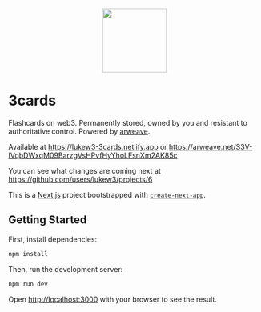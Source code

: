 <br>
<p align="center">
  <a href="https://lukew3-3cards.netlify.app">
    <img src="https://user-images.githubusercontent.com/47042841/179059165-24a274d4-9262-4709-a702-22df7101ea93.svg" height="128">
  </a>
</p>

# 3cards

Flashcards on web3. Permanently stored, owned by you and resistant to authoritative control. Powered by [arweave](https://www.arweave.org/).

Available at
https://lukew3-3cards.netlify.app or
https://arweave.net/S3V-IVqbDWxqM09BarzgVsHPvfHyYhoLFsnXm2AK85c

You can see what changes are coming next at https://github.com/users/lukew3/projects/6

This is a [Next.js](https://nextjs.org/) project bootstrapped with [`create-next-app`](https://github.com/vercel/next.js/tree/canary/packages/create-next-app).

## Getting Started

First, install dependencies:
```bash
npm install
```

Then, run the development server:
```bash
npm run dev
```

Open [http://localhost:3000](http://localhost:3000) with your browser to see the result.
